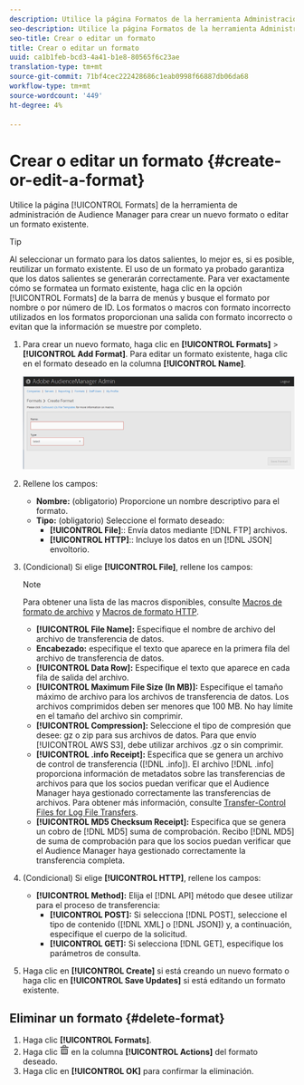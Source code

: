 ```yaml
---
description: Utilice la página Formatos de la herramienta Administración de Audience Manager para crear un nuevo formato o editar uno existente.
seo-description: Utilice la página Formatos de la herramienta Administración de Audience Manager para crear un nuevo formato o editar uno existente.
seo-title: Crear o editar un formato
title: Crear o editar un formato
uuid: ca1b1feb-bcd3-4a41-b1e8-80565f6c23ae
translation-type: tm+mt
source-git-commit: 71bf4cec222428686c1eab0998f66887db06da68
workflow-type: tm+mt
source-wordcount: '449'
ht-degree: 4%

---
```



# Crear o editar un formato {#create-or-edit-a-format}

Utilice la página [!UICONTROL Formats] de la herramienta de administración de Audience Manager para crear un nuevo formato o editar un formato existente.

<!-- t_create_format.xml -->

>[!TIP]
>
>Al seleccionar un formato para los datos salientes, lo mejor es, si es posible, reutilizar un formato existente. El uso de un formato ya probado garantiza que los datos salientes se generarán correctamente. Para ver exactamente cómo se formatea un formato existente, haga clic en la opción [!UICONTROL Formats] de la barra de menús y busque el formato por nombre o por número de ID. Los formatos o macros con formato incorrecto utilizados en los formatos proporcionan una salida con formato incorrecto o evitan que la información se muestre por completo.

1. Para crear un nuevo formato, haga clic en **[!UICONTROL Formats]** > **[!UICONTROL Add Format]**. Para editar un formato existente, haga clic en el formato deseado en la columna **[!UICONTROL Name]**.

   ![](assets/create_format.png)

1. Rellene los campos:
   * **Nombre:**  (obligatorio) Proporcione un nombre descriptivo para el formato.
   * **Tipo:**  (obligatorio) Seleccione el formato deseado:
      * **[!UICONTROL File]**:: Envía datos mediante  [!DNL FTP] archivos.
      * **[!UICONTROL HTTP]**:: Incluye los datos en un  [!DNL JSON] envoltorio.

1. (Condicional) Si elige **[!UICONTROL File]**, rellene los campos:

   >[!NOTE]
   >
   >Para obtener una lista de las macros disponibles, consulte [Macros de formato de archivo](../formats/file-formats.md#concept_A867101505074418A58DE325949E5089) y [Macros de formato HTTP](../formats/web-formats.md#reference_C392124A5F3F42E49F8AADDBA601ADFE).

   * **[!UICONTROL File Name]:** Especifique el nombre de archivo del archivo de transferencia de datos.
   * **Encabezado:** especifique el texto que aparece en la primera fila del archivo de transferencia de datos.
   * **[!UICONTROL Data Row]:** Especifique el texto que aparece en cada fila de salida del archivo.
   * **[!UICONTROL Maximum File Size (In MB)]:** Especifique el tamaño máximo de archivo para los archivos de transferencia de datos. Los archivos comprimidos deben ser menores que 100 MB. No hay límite en el tamaño del archivo sin comprimir.
   * **[!UICONTROL Compression]:** Seleccione el tipo de compresión que desee: gz o zip para sus archivos de datos. Para que envío [!UICONTROL AWS S3], debe utilizar archivos .gz o sin comprimir.
   * **[!UICONTROL .info Receipt]:** Especifica que se genera un archivo de control de transferencia ([!DNL .info]). El archivo [!DNL .info] proporciona información de metadatos sobre las transferencias de archivos para que los socios puedan verificar que el Audience Manager haya gestionado correctamente las transferencias de archivos. Para obtener más información, consulte [Transfer-Control Files for Log File Transfers](https://marketing.adobe.com/resources/help/en_US/aam/c_s2s_add_transfer_control_files.html).
   * **[!UICONTROL MD5 Checksum Receipt]:** Especifica que se genera un cobro de  [!DNL MD5] suma de comprobación. Recibo [!DNL MD5] de suma de comprobación para que los socios puedan verificar que el Audience Manager haya gestionado correctamente la transferencia completa.

1. (Condicional) Si elige **[!UICONTROL HTTP]**, rellene los campos:

   * **[!UICONTROL Method]:** Elija el  [!DNL API] método que desee utilizar para el proceso de transferencia:
      * **[!UICONTROL POST]:** Si selecciona  [!DNL POST], seleccione el tipo de contenido ([!DNL XML] o  [!DNL JSON]) y, a continuación, especifique el cuerpo de la solicitud.
      * **[!UICONTROL GET]:** Si selecciona  [!DNL GET], especifique los parámetros de consulta.

1. Haga clic en **[!UICONTROL Create]** si está creando un nuevo formato o haga clic en **[!UICONTROL Save Updates]** si está editando un formato existente.

## Eliminar un formato {#delete-format}

1. Haga clic **[!UICONTROL Formats]**.
2. Haga clic ![](assets/icon_delete.png) en la columna **[!UICONTROL Actions]** del formato deseado.
3. Haga clic en **[!UICONTROL OK]** para confirmar la eliminación.
